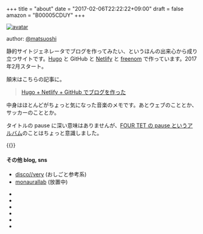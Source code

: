 +++
title = "about"
date = "2017-02-06T22:22:22+09:00"
draft = false
amazon = "B00005CDUY"
+++

[![avatar](https://avatars.githubusercontent.com/u/73213?s=64)](https://facebook.com/matsuoshi)

author: [@matsuoshi](https://facebook.com/matsuoshi)

静的サイトジェネレータでブログを作ってみたい、というほんの出来心から成り立つサイトです。[Hugo](https://gohugo.io/) と GitHub と [Netlify](https://www.netlify.com/) と [freenom](http://www.freenom.com/) で作っています。2017年2月スタート。

顛末はこちらの記事に。

> [Hugo + Netlify + GitHub でブログを作った](/post/201702/hugo-netlify-github-blog/)

中身はほとんどがちょっと気になった音楽のメモです。あとウェブのこととか、サッカーのこととか。

タイトルの pause に深い意味はありませんが、[FOUR TET の pause というアルバム](http://www.amazon.co.jp/exec/obidos/ASIN/B00005CDUY/udonudon-22/)のことはちょっと意識しました。

{{<youtube YM-kCNBrkqk>}}

#### その他 blog, sns

- [disco//very](http://discovery.hatenablog.com/) (おしごと参考系)
- [monaurallab](http://matsuoshi.hatenablog.com/) (放置中) 

<ul class="socialIcons">
<li><a class="altColor" href="https://facebook.com/matsuoshi"><i class="fa fa-facebook-square"></i></a></li>
<li><a class="altColor" href="https://github.com/matsuoshi"><i class="fa fa-github"></i></a></li>
<li><a class="altColor" href="https://instagram.com/matsuoshi"><i class="fa fa-instagram"></i></a></li>
<li><a class="altColor" href="http://www.last.fm/user/matsuoshi"><i class="fa fa-lastfm-square"></i></a></li>
<li><a class="altColor" href="https://www.mixcloud.com/matsuoshi/"><i class="fa fa-mixcloud"></i></a></li>
<li><a class="altColor" href="https://twitter.com/matsuoshi"><i class="fa fa-twitter-square"></i></a></li>
</ul>
